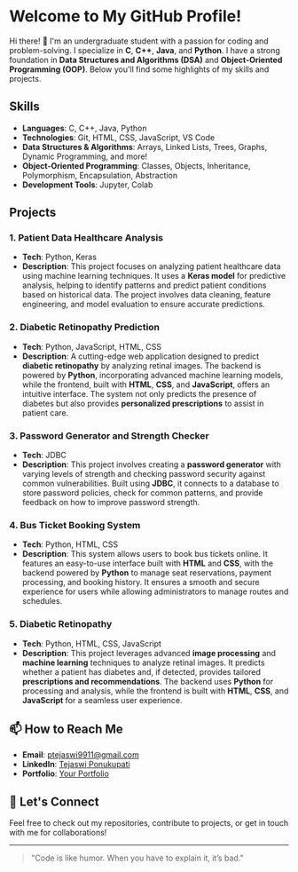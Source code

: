 # Welcome to My GitHub Profile!  

Hi there! 👋 I'm an undergraduate student with a passion for coding and problem-solving. I specialize in **C**, **C++**, **Java**, and **Python**. I have a strong foundation in **Data Structures and Algorithms (DSA)** and **Object-Oriented Programming (OOP)**. Below you'll find some highlights of my skills and projects.  

## Skills  

- **Languages**: C, C++, Java, Python  
- **Technologies**: Git, HTML, CSS, JavaScript, VS Code  
- **Data Structures & Algorithms**: Arrays, Linked Lists, Trees, Graphs, Dynamic Programming, and more!  
- **Object-Oriented Programming**: Classes, Objects, Inheritance, Polymorphism, Encapsulation, Abstraction  
- **Development Tools**: Jupyter, Colab  

## Projects  

### 1. **Patient Data Healthcare Analysis**  
   - **Tech**: Python, Keras  
   - **Description**: This project focuses on analyzing patient healthcare data using machine learning techniques. It uses a **Keras model** for predictive analysis, helping to identify patterns and predict patient conditions based on historical data. The project involves data cleaning, feature engineering, and model evaluation to ensure accurate predictions.  

### 2. **Diabetic Retinopathy Prediction**  
   - **Tech**: Python, JavaScript, HTML, CSS  
   - **Description**: A cutting-edge web application designed to predict **diabetic retinopathy** by analyzing retinal images. The backend is powered by **Python**, incorporating advanced machine learning models, while the frontend, built with **HTML**, **CSS**, and **JavaScript**, offers an intuitive interface. The system not only predicts the presence of diabetes but also provides **personalized prescriptions** to assist in patient care.  

### 3. **Password Generator and Strength Checker**  
   - **Tech**: JDBC  
   - **Description**: This project involves creating a **password generator** with varying levels of strength and checking password security against common vulnerabilities. Built using **JDBC**, it connects to a database to store password policies, check for common patterns, and provide feedback on how to improve password strength.  

### 4. **Bus Ticket Booking System**  
   - **Tech**: Python, HTML, CSS  
   - **Description**: This system allows users to book bus tickets online. It features an easy-to-use interface built with **HTML** and **CSS**, with the backend powered by **Python** to manage seat reservations, payment processing, and booking history. It ensures a smooth and secure experience for users while allowing administrators to manage routes and schedules.  

### 5. **Diabetic Retinopathy**  
   - **Tech**: Python, HTML, CSS, JavaScript  
   - **Description**: This project leverages advanced **image processing** and **machine learning** techniques to analyze retinal images. It predicts whether a patient has diabetes and, if detected, provides tailored **prescriptions and recommendations**. The backend uses **Python** for processing and analysis, while the frontend is built with **HTML**, **CSS**, and **JavaScript** for a seamless user experience.  

## 📫 How to Reach Me  

- **Email**: ptejaswi9911@gmail.com  
- **LinkedIn**: [Tejaswi Ponukupati](www.linkedin.com/in/tejaswi-ponukupati-96a8a1271)  
- **Portfolio**: [Your Portfolio](https://your-portfolio-link.com)  

## 🤝 Let's Connect  

Feel free to check out my repositories, contribute to projects, or get in touch with me for collaborations!  

---

> "Code is like humor. When you have to explain it, it’s bad."  
